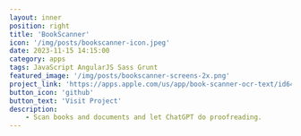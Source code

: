```yaml
---
layout: inner
position: right
title: 'BookScanner'
icon: '/img/posts/bookscanner-icon.jpeg'
date: 2023-11-15 14:15:00
category: apps
tags: JavaScript AngularJS Sass Grunt
featured_image: '/img/posts/bookscanner-screens-2x.png'
project_link: 'https://apps.apple.com/us/app/book-scanner-ocr-text/id6468075372'
button_icon: 'github'
button_text: 'Visit Project'
description:
    - Scan books and documents and let ChatGPT do proofreading.
---
```

